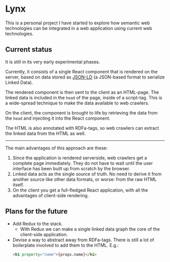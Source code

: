 # Lynx
This is a personal project I have started to explore how semantic web technologies can be integrated in a web application using current web technologies.

## Current status
It is still in its very early experimental phases.

Currently, it consists of a single React component that is rendered on the server, based on data stored as [JSON-LD](https://w3c.github.io/json-ld-syntax/) (a JSON-based format to serialize Linked Data).

The rendered component is then sent to the client as an HTML-page. The linked data is included in the `head` of the page, inside of a script-tag. This is a wide-spread technique to make the data available to web crawlers.

On the client, the component is brought to life by retrieving the data from the `head` and injecting it into the React component.

The HTML is also annotated with RDFa-tags, so web crawlers can extract the linked data from the HTML as well.

----

The main advantages of this approach are these:
 1. Since the application is rendered serverside, web crawlers get a complete page immediately. They do not have to wait until the user interface has been built up from scratch by the browser.
 2. Linked data acts as the single source of truth. No need to derive it from another source like other data formats, or worse: from the raw HTML itself.
 3. On the client you get a full-fledged React application, with all the advantages of client-side rendering.

## Plans for the future
 - Add Redux to the stack.
    - With Redux we can make a single linked data graph the core of the client-side application.
 - Devise a way to abstract away from RDFa-tags. There is still a lot of boilerplate involved to add them to the HTML. E.g.:
    ```html
    <h1 property="name">{props.name}</h1> 
    ```
